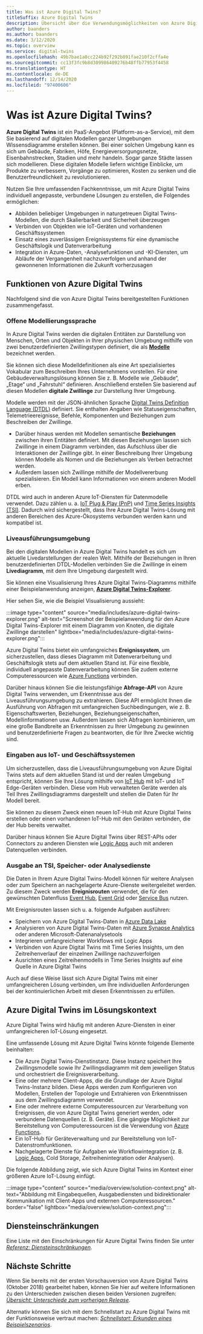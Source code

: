```yaml
---
title: Was ist Azure Digital Twins?
titleSuffix: Azure Digital Twins
description: Übersicht über die Verwendungsmöglichkeiten von Azure Digital Twins.
author: baanders
ms.author: baanders
ms.date: 3/12/2020
ms.topic: overview
ms.service: digital-twins
ms.openlocfilehash: 49b7bae1a0cc224b92f292b891fae210f2cffa4e
ms.sourcegitcommit: cc13f3fc9b8d309986409276b48ffb77953f4458
ms.translationtype: HT
ms.contentlocale: de-DE
ms.lasthandoff: 12/14/2020
ms.locfileid: "97400606"
---
```

# <a name="what-is-azure-digital-twins"></a>Was ist Azure Digital Twins?

**Azure Digital Twins** ist ein PaaS-Angebot (Platform-as-a-Service), mit dem Sie basierend auf digitalen Modellen ganzer Umgebungen Wissensdiagramme erstellen können. Bei einer solchen Umgebung kann es sich um Gebäude, Fabriken, Höfe, Energieversorgungsnetze, Eisenbahnstrecken, Stadien und mehr handeln. Sogar ganze Städte lassen sich modellieren. Diese digitalen Modelle liefern wichtige Einblicke, um Produkte zu verbessern, Vorgänge zu optimieren, Kosten zu senken und die Benutzerfreundlichkeit zu revolutionieren.

Nutzen Sie Ihre umfassenden Fachkenntnisse, um mit Azure Digital Twins individuell angepasste, verbundene Lösungen zu erstellen, die Folgendes ermöglichen:
* Abbilden beliebiger Umgebungen in naturgetreuen Digital Twins-Modellen, die durch Skalierbarkeit und Sicherheit überzeugen
* Verbinden von Objekten wie IoT-Geräten und vorhandenen Geschäftssystemen
* Einsatz eines zuverlässigen Ereignissystems für eine dynamische Geschäftslogik und Datenverarbeitung
* Integration in Azure-Daten, -Analysefunktionen und -KI-Diensten, um Abläufe der Vergangenheit nachzuverfolgen und anhand der gewonnenen Informationen die Zukunft vorherzusagen

## <a name="azure-digital-twins-capabilities"></a>Funktionen von Azure Digital Twins

Nachfolgend sind die von Azure Digital Twins bereitgestellten Funktionen zusammengefasst.

### <a name="open-modeling-language"></a>Offene Modellierungssprache

In Azure Digital Twins werden die digitalen Entitäten zur Darstellung von Menschen, Orten und Objekten in Ihrer physischen Umgebung mithilfe von zwei benutzerdefinierten Zwillingstypen definiert, die als [**Modelle**](concepts-models.md) bezeichnet werden. 

Sie können sich diese Modelldefinitionen als eine Art spezialisiertes Vokabular zum Beschreiben Ihres Unternehmens vorstellen. Für eine Gebäudeverwaltungslösung können Sie z. B. Modelle wie „Gebäude“, „Etage“ und „Fahrstuhl“ definieren. Anschließend erstellen Sie basierend auf diesen Modellen **digitale Zwillinge** zur Darstellung Ihrer Umgebung.

Modelle werden mit der JSON-ähnlichen Sprache [Digital Twins Definition Language (DTDL)](https://github.com/Azure/opendigitaltwins-dtdl/blob/master/DTDL/v2/dtdlv2.md) definiert. Sie enthalten Angaben wie Statuseigenschaften, Telemetrieereignisse, Befehle, Komponenten und Beziehungen zum Beschreiben der Zwillinge.
* Darüber hinaus werden mit Modellen semantische **Beziehungen** zwischen ihren Entitäten definiert. Mit diesen Beziehungen lassen sich Zwillinge in einem Diagramm verbinden, das Aufschluss über die Interaktionen der Zwillinge gibt. In einer Beschreibung Ihrer Umgebung können Modelle als Nomen und die Beziehungen als Verben betrachtet werden.
* Außerdem lassen sich Zwillinge mithilfe der Modellvererbung spezialisieren. Ein Modell kann Informationen von einem anderen Modell erben.

DTDL wird auch in anderen Azure IoT-Diensten für Datenmodelle verwendet. Dazu zählen u. a. [IoT Plug & Play (PnP)](../iot-pnp/overview-iot-plug-and-play.md) und [Time Series Insights (TSI)](../time-series-insights/overview-what-is-tsi.md). Dadurch wird sichergestellt, dass Ihre Azure Digital Twins-Lösung mit anderen Bereichen des Azure-Ökosystems verbunden werden kann und kompatibel ist.

### <a name="live-execution-environment"></a>Liveausführungsumgebung

Bei den digitalen Modellen in Azure Digital Twins handelt es sich um aktuelle Livedarstellungen der realen Welt. Mithilfe der Beziehungen in Ihren benutzerdefinierten DTDL-Modellen verbinden Sie die Zwillinge in einem **Livediagramm**, mit dem Ihre Umgebung dargestellt wird.

Sie können eine Visualisierung Ihres Azure Digital Twins-Diagramms mithilfe einer Beispielanwendung anzeigen, [**Azure Digital Twins-Explorer**](/samples/azure-samples/digital-twins-explorer/digital-twins-explorer/).

Hier sehen Sie, wie die Beispiel Visualisierung aussieht:

:::image type="content" source="media/includes/azure-digital-twins-explorer.png" alt-text="Screenshot der Beispielanwendung für den Azure Digital Twins-Explorer mit einem Diagramm von Knoten, die digitale Zwillinge darstellen" lightbox="media/includes/azure-digital-twins-explorer.png":::

Azure Digital Twins bietet ein umfangreiches **Ereignissystem**, um sicherzustellen, dass dieses Diagramm mit Datenverarbeitung und Geschäftslogik stets auf dem aktuellen Stand ist. Für eine flexible, individuell angepasste Datenverarbeitung können Sie zudem externe Computeressourcen wie [Azure Functions](../azure-functions/functions-overview.md) verbinden.

Darüber hinaus können Sie die leistungsfähige **Abfrage-API** von Azure Digital Twins verwenden, um Erkenntnisse aus der Liveausführungsumgebung zu extrahieren. Diese API ermöglicht Ihnen die Ausführung von Abfragen mit umfangreichen Suchbedingungen, wie z. B. Eigenschaftswerten, Beziehungen, Beziehungseigenschaften, Modellinformationen usw. Außerdem lassen sich Abfragen kombinieren, um eine große Bandbreite an Erkenntnissen zu Ihrer Umgebung zu gewinnen und benutzerdefinierte Fragen zu beantworten, die für Ihre Zwecke wichtig sind.

### <a name="input-from-iot-and-business-systems"></a>Eingaben aus IoT- und Geschäftssystemen

Um sicherzustellen, dass die Liveausführungsumgebung von Azure Digital Twins stets auf dem aktuellen Stand ist und der realen Umgebung entspricht, können Sie Ihre Lösung mithilfe von [IoT Hub](../iot-hub/about-iot-hub.md) mit IoT- und IoT Edge-Geräten verbinden. Diese vom Hub verwalteten Geräte werden als Teil Ihres Zwillingsdiagramms dargestellt und stellen die Daten für Ihr Modell bereit.

Sie können zu diesem Zweck einen neuen IoT-Hub mit Azure Digital Twins erstellen oder einen vorhandenen IoT-Hub mit den Geräten verbinden, die der Hub bereits verwaltet.

Darüber hinaus können Sie Azure Digital Twins über REST-APIs oder Connectors zu anderen Diensten wie [Logic Apps](../logic-apps/logic-apps-overview.md) auch mit anderen Datenquellen verbinden.

### <a name="output-to-tsi-storage-and-analytics"></a>Ausgabe an TSI, Speicher- oder Analysedienste

Die Daten in Ihrem Azure Digital Twins-Modell können für weitere Analysen oder zum Speichern an nachgelagerte Azure-Dienste weitergeleitet werden. Zu diesem Zweck werden **Ereignisrouten** verwendet, die für den gewünschten Datenfluss [Event Hub](../event-hubs/event-hubs-about.md), [Event Grid](../event-grid/overview.md) oder [Service Bus](../service-bus-messaging/service-bus-messaging-overview.md) nutzen.

Mit Ereignisrouten lassen sich u. a. folgende Aufgaben ausführen:
* Speichern von Azure Digital Twins-Daten in [Azure Data Lake](../storage/blobs/data-lake-storage-introduction.md)
* Analysieren von Azure Digital Twins-Daten mit [Azure Synapse Analytics](../synapse-analytics/sql-data-warehouse/sql-data-warehouse-overview-what-is.md) oder anderen Microsoft-Datenanalysetools
* Integrieren umfangreicherer Workflows mit Logic Apps
* Verbinden von Azure Digital Twins mit Time Series Insights, um den Zeitreihenverlauf der einzelnen Zwillinge nachzuverfolgen
* Ausrichten eines Zeitreihenmodells in Time Series Insights auf eine Quelle in Azure Digital Twins

Auch auf diese Weise lässt sich Azure Digital Twins mit einer umfangreicheren Lösung verbinden, um Ihre individuellen Anforderungen bei der kontinuierlichen Arbeit mit diesen Erkenntnissen zu erfüllen.

## <a name="azure-digital-twins-in-a-solution-context"></a>Azure Digital Twins im Lösungskontext

Azure Digital Twins wird häufig mit anderen Azure-Diensten in einer umfangreicheren IoT-Lösung eingesetzt. 

Eine umfassende Lösung mit Azure Digital Twins könnte folgende Elemente beinhalten:
* Die Azure Digital Twins-Dienstinstanz. Diese Instanz speichert Ihre Zwillingsmodelle sowie Ihr Zwillingsdiagramm mit dem jeweiligen Status und orchestriert die Ereignisverarbeitung.
* Eine oder mehrere Client-Apps, die die Grundlage der Azure Digital Twins-Instanz bilden. Diese Apps werden zum Konfigurieren von Modellen, Erstellen der Topologie und Extrahieren von Erkenntnissen aus dem Zwillingsdiagramm verwendet.
* Eine oder mehrere externe Computeressourcen zur Verarbeitung von Ereignissen, die von Azure Digital Twins generiert werden, oder verbundene Datenquellen (z. B. Geräte). Eine gängige Möglichkeit zur Bereitstellung von Computeressourcen ist die Verwendung von [Azure Functions](../azure-functions/functions-overview.md).
* Ein IoT-Hub für Geräteverwaltung und zur Bereitstellung von IoT-Datenstromfunktionen.
* Nachgelagerte Dienste für Aufgaben wie Workflowintegration (z. B. [Logic Apps](../logic-apps/logic-apps-overview.md), Cold Storage, Zeitreihenintegration oder Analysen).

Die folgende Abbildung zeigt, wie sich Azure Digital Twins im Kontext einer größeren Azure IoT-Lösung einfügt.

:::image type="content" source="media/overview/solution-context.png" alt-text="Abbildung mit Eingabequellen, Ausgabediensten und bidirektionaler Kommunikation mit Client-Apps und externen Computeressourcen." border="false" lightbox="media/overview/solution-context.png":::

## <a name="service-limits"></a>Diensteinschränkungen

Eine Liste mit den Einschränkungen für Azure Digital Twins finden Sie unter [*Referenz: Diensteinschränkungen*](reference-service-limits.md).

## <a name="next-steps"></a>Nächste Schritte

Wenn Sie bereits mit der ersten Vorschauversion von Azure Digital Twins (Oktober 2018) gearbeitet haben, können Sie hier auf weitere Informationen zu den Unterschieden zwischen diesen beiden Versionen zugreifen: [*Übersicht: Unterschiede zum vorherigen Release*](overview-differences.md).

Alternativ können Sie sich mit dem Schnellstart zu Azure Digital Twins mit der Funktionsweise vertraut machen: [*Schnellstart: Erkunden eines Beispielszenarios*](quickstart-adt-explorer.md).